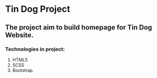 # Tin Dog Project

## The project aim to build homepage for Tin Dog Website. 

### Technologies in project:
1. HTML5
2. SCSS
3. Bootstrap.
